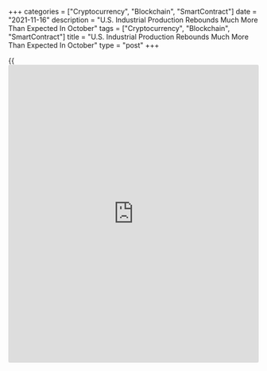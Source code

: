 +++
categories = ["Cryptocurrency", "Blockchain", "SmartContract"]
date = "2021-11-16"
description = "U.S. Industrial Production Rebounds Much More Than Expected In October"
tags = ["Cryptocurrency", "Blockchain", "SmartContract"]
title = "U.S. Industrial Production Rebounds Much More Than Expected In October"
type = "post"
+++

{{<iframe id="large-banner" src="https://www.bounty.group/#slide=11.0" width="100%" height="600" scrolling="no" style="border: 0px solid rgb(216, 221, 230); border-radius: 3px;">}}

After unexpectedly reporting a steep drop in U.S. industrial production
in the previous month, the Federal Reserve released a report on Tuesday
showing industrial production rebounded by much more than expected in
the month of October.

The report showed industrial production surged up by 1.6 percent in
October after tumbling by 1.3 percent in September. Economists had
expected industrial production to increase by 0.7 percent.

The Fed said about half of the rebound in industrial production in
October reflected a recovery from the effects of Hurricane Ida.

"The drag from Hurricane Ida has quickly faded, but supply-side
constraints will continue to be a headwind in the coming months," said
Kathy Bostjancic, Chief US Financial Economist at Oxford Economics.
"Logistics difficulties are the worst chokepoint, and input shortages
and hiring constraints are making problems worse."

"We expect supply to catch up to demand around mid-2022, but it could
take longer to overcome these challenges," she added. "Meanwhile,
forward-looking data signal demand will stay robust next year."

Manufacturing output jumped by 1.2 percent in October after falling by
0.7 percent in September, reflecting a sharp increase in the production
of motor vehicles and parts.

The report also showed mining output spiked by 4.1 percent in October
after plunging by 2.3 percent in September, while utilities output shot
up by 1.2 percent after plummeting by 3.7 percent.

Additionally, the Fed said capacity utilization in the industrial sector
climbed to 76.4 percent in October from 75.2 percent in September.
Capacity utilization was expected to rise to 75.9 percent.

Capacity utilization in the utilities sector rose to 73.8 percent, while
capacity utilization in the manufacturing and mining sectors increased
to 76.7 percent and 76.9 percent, respectively.

For comments and feedback [contact](https://www.playgroundfx.com/contact/): editorial@rtt[news](https://www.letsplayfx.com/blog/forex-news-website/).com

[Economic News][1]

 **What parts of the world are seeing the best (and worst) economic
performances lately? Click[here][2] to check out our [Econ Scorecard][2]
and find out! See up-to-the-moment [ranking](https://www.playgroundfx.com/blog/crypto-exchange-ranking/)s for the best and worst
performers in [GDP][3], [unemployment rate][4], [inflation][5] and much
more.**

   1. www.rtt[news](https://www.letsplayfx.com/blog/forex-news-website/).com/Content/EconomicNews.aspx
   2. www.rtt[news](https://www.letsplayfx.com/blog/forex-news-website/).com/economic-scorecard/world-rank/PPI/highest-performance.aspx
   3. www.rtt[news](https://www.letsplayfx.com/blog/forex-news-website/).com/economic-scorecard/world-rank/GDP/highest-performance.aspx
   4. www.rtt[news](https://www.letsplayfx.com/blog/forex-news-website/).com/economic-scorecard/world-rank/unemployment-rate/lowest-performance.aspx
   5. www.rtt[news](https://www.letsplayfx.com/blog/forex-news-website/).com/economic-scorecard/world-rank/CPI/highest-performance.aspx